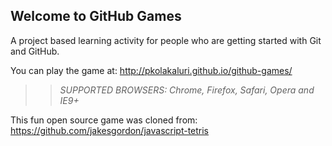## Welcome to GitHub Games

A project based learning activity for people who are getting started with Git and GitHub.

You can play the game at: http://pkolakaluri.github.io/github-games/

>> _*SUPPORTED BROWSERS*: Chrome, Firefox, Safari, Opera and IE9+_

This fun open source game was cloned from: https://github.com/jakesgordon/javascript-tetris
